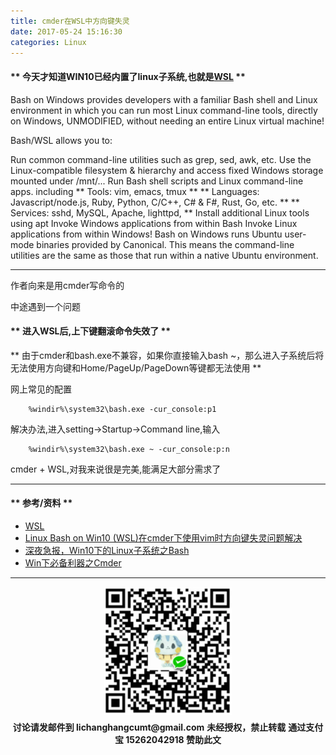 ```yaml
---
title: cmder在WSL中方向键失灵
date: 2017-05-24 15:16:30
categories: Linux
---
```


#### ** 今天才知道WIN10已经内置了linux子系统,也就是[WSL](https://msdn.microsoft.com/commandline/wsl/about) **

Bash on Windows provides developers with a familiar Bash shell and Linux environment in which you can run most Linux command-line tools, directly on Windows, UNMODIFIED, without needing an entire Linux virtual machine!

Bash/WSL allows you to:

Run common command-line utilities such as grep, sed, awk, etc.
Use the Linux-compatible filesystem & hierarchy and access fixed Windows storage mounted under /mnt/...
Run Bash shell scripts and Linux command-line apps. including
** Tools: vim, emacs, tmux **
** Languages: Javascript/node.js, Ruby, Python, C/C++, C# & F#, Rust, Go, etc. **
** Services: sshd, MySQL, Apache, lighttpd, **
Install additional Linux tools using apt
Invoke Windows applications from within Bash
Invoke Linux applications from within Windows!
Bash on Windows runs Ubuntu user-mode binaries provided by Canonical. This means the command-line utilities are the same as those that run within a native Ubuntu environment.

*****************************

作者向来是用cmder写命令的

中途遇到一个问题

#### ** 进入WSL后,上下键翻滚命令失效了 **

** 由于cmder和bash.exe不兼容，如果你直接输入bash ~，那么进入子系统后将无法使用方向键和Home/PageUp/PageDown等键都无法使用 **

网上常见的配置

```
    %windir%\system32\bash.exe -cur_console:p1
```
解决办法,进入setting->Startup->Command line,输入

```
    %windir%\system32\bash.exe ~ -cur_console:p:n
```

cmder + WSL,对我来说很是完美,能满足大部分需求了

*****************************

#### ** 参考/资料 **

- [WSL](https://msdn.microsoft.com/commandline/wsl/about)
- [Linux Bash on Win10 (WSL)在cmder下使用vim时方向键失灵问题解决](http://blog.csdn.net/qxoqx/article/details/54177891)
- [深夜急报，Win10下的Linux子系统之Bash](http://www.cnblogs.com/micro-chen/p/5437316.html)
- [Win下必备利器之Cmder](http://www.cnblogs.com/jadeboy/p/5132423.html)
*******************************

<div width="100%" align="center"><img src="/img/wx.png" alt="微信赞助二维码"></div></div>
<script type="text/javascript" charset="utf-8" src="http://www.dashangcloud.com/static/ds.js"></script>
<p style="margin-top: 0.4em; text-align: center">
      <b style="font-size: 1em;">讨论请发邮件到 lichanghangcumt@gmail.com</b>
      <b style="font-size: 1em;">未经授权，禁止转载</b>
      <b style="font-size: 1em;">通过支付宝 15262042918 赞助此文</b>
 </p>
